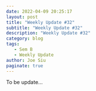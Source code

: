 ```yaml
---
date: 2022-04-09 20:25:17
layout: post
title: "Weekly Update #32"
subtitle: "Weekly Update #32"
description: "Weekly Update #32"
category: blog
tags:
   - Sem B
   - Weekly Update
author: Joe Siu
paginate: true
---
```

To be update...
